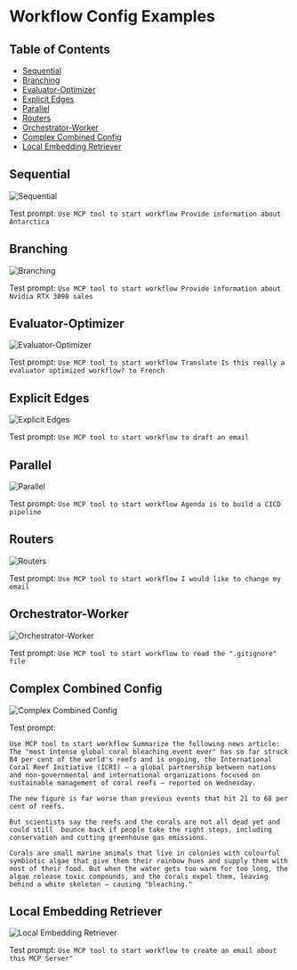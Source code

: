 # Workflow Config Examples

## Table of Contents

- [Sequential](#sequential)
- [Branching](#branching)
- [Evaluator-Optimizer](#evaluator-optimizer)
- [Explicit Edges](#explicit-edges)
- [Parallel](#parallel)
- [Routers](#routers)
- [Orchestrator-Worker](#orchestrator-worker)
- [Complex Combined Config](#complex-combined-config)
- [Local Embedding Retriever](#local-embedding-retriever)

## Sequential

![Sequential](./images/sequential_config.png)

Test prompt: `Use MCP tool to start workflow Provide information about Antarctica`

## Branching

![Branching](./images/branches_config.png)

Test prompt: `Use MCP tool to start workflow Provide information about Nvidia RTX 3090 sales`

## Evaluator-Optimizer

![Evaluator-Optimizer](./images/evaluator_optimizer_config.png)

Test prompt: `Use MCP tool to start workflow Translate Is this really a evaluator optimized workflow? to French`

## Explicit Edges

![Explicit Edges](./images/explicit_edges_config.png)

Test prompt: `Use MCP tool to start workflow to draft an email`

## Parallel

![Parallel](./images/parallel_config.png)

Test prompt: `Use MCP tool to start workflow Agenda is to build a CICD pipeline`

## Routers

![Routers](./images/routers_config.png)

Test prompt: `Use MCP tool to start workflow I would like to change my email`

## Orchestrator-Worker

![Orchestrator-Worker](./images/orchestrator_worker_config.png)

Test prompt: `Use MCP tool to start workflow to read the ".gitignore" file`

## Complex Combined Config

![Complex Combined Config](./images/complex_combined_config.png)

Test prompt:

```plaintext
Use MCP tool to start workflow Summarize the following news article: The "most intense global coral bleaching event ever" has so far struck 84 per cent of the world's reefs and is ongoing, the International Coral Reef Initiative (ICRI) — a global partnership between nations and non-governmental and international organizations focused on sustainable management of coral reefs — reported on Wednesday.

The new figure is far worse than previous events that hit 21 to 68 per cent of reefs.

But scientists say the reefs and the corals are not all dead yet and could still  bounce back if people take the right steps, including conservation and cutting greenhouse gas emissions.

Corals are small marine animals that live in colonies with colourful symbiotic algae that give them their rainbow hues and supply them with most of their food. But when the water gets too warm for too long, the algae release toxic compounds, and the corals expel them, leaving behind a white skeleton — causing "bleaching."
```

## Local Embedding Retriever

![Local Embedding Retriever](./images/embedding_retrieval_config.png)

Test prompt: `Use MCP tool to start workflow to create an email about this MCP Server"`
